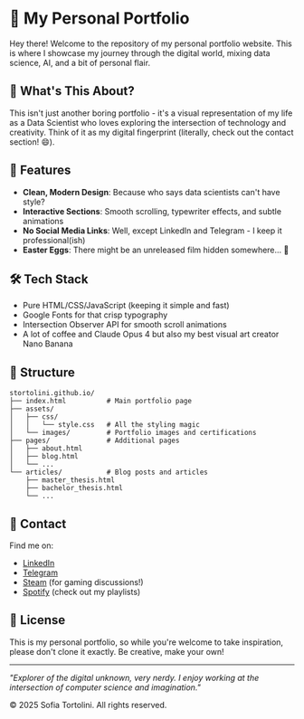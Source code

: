 # 🌟 My Personal Portfolio

Hey there! Welcome to the repository of my personal portfolio website. This is where I showcase my journey through the digital world, mixing data science, AI, and a bit of personal flair.

## 🎯 What's This About?

This isn't just another boring portfolio - it's a visual representation of my life as a Data Scientist who loves exploring the intersection of technology and creativity. Think of it as my digital fingerprint (literally, check out the contact section! 😄).

## 🚀 Features

- **Clean, Modern Design**: Because who says data scientists can't have style?
- **Interactive Sections**: Smooth scrolling, typewriter effects, and subtle animations
- **No Social Media Links**: Well, except LinkedIn and Telegram - I keep it professional(ish)
- **Easter Eggs**: There might be an unreleased film hidden somewhere... 👀

## 🛠️ Tech Stack

- Pure HTML/CSS/JavaScript (keeping it simple and fast)
- Google Fonts for that crisp typography
- Intersection Observer API for smooth scroll animations
- A lot of coffee and Claude Opus 4 but also my best visual art creator Nano Banana

## 📂 Structure

```
stortolini.github.io/
├── index.html          # Main portfolio page
├── assets/
│   ├── css/
│   │   └── style.css   # All the styling magic
│   └── images/         # Portfolio images and certifications
├── pages/              # Additional pages
│   ├── about.html
│   ├── blog.html
│   └── ...
└── articles/           # Blog posts and articles
    ├── master_thesis.html
    ├── bachelor_thesis.html
    └── ...
```

## 🤝 Contact

Find me on:
- [LinkedIn](https://it.linkedin.com/in/sofia-tortolini-57b16b20b)
- [Telegram](https://t.me/MissTigerose)
- [Steam](https://steamcommunity.com/id/MissTigerose) (for gaming discussions!)
- [Spotify](https://spotify.link/3D1RDIuKzXb) (check out my playlists)

## 📝 License

This is my personal portfolio, so while you're welcome to take inspiration, please don't clone it exactly. Be creative, make your own! 

---

*"Explorer of the digital unknown, very nerdy. I enjoy working at the intersection of computer science and imagination."*

© 2025 Sofia Tortolini. All rights reserved.
